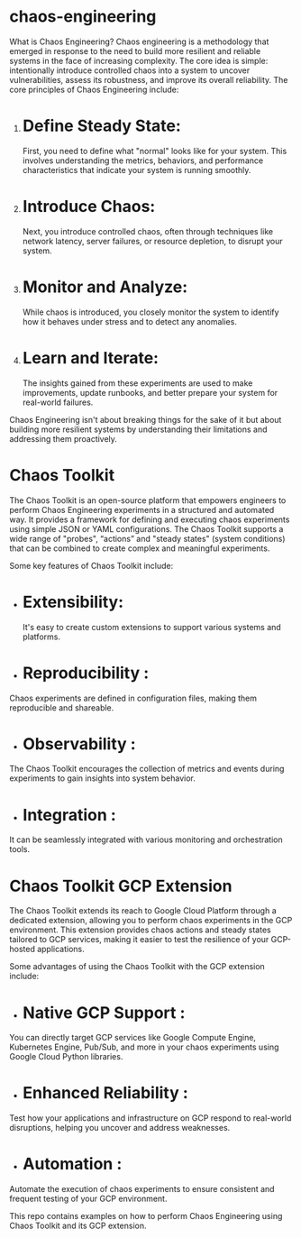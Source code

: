 # chaos-engineering

What is Chaos Engineering?
Chaos engineering is a methodology that emerged in response to the need to build more resilient and reliable systems in the face of increasing complexity. The core idea is simple: intentionally introduce controlled chaos into a system to uncover vulnerabilities, assess its robustness, and improve its overall reliability.
The core principles of Chaos Engineering include:

1. # Define Steady State:
   First, you need to define what "normal" looks like for your system. This involves understanding the metrics, behaviors, and performance characteristics that indicate your system is running smoothly.

3. # Introduce Chaos:
   Next, you introduce controlled chaos, often through techniques like network latency, server failures, or resource depletion, to disrupt your system.

5. # Monitor and Analyze:
   While chaos is introduced, you closely monitor the system to identify how it behaves under stress and to detect any anomalies.

7. # Learn and Iterate:
   The insights gained from these experiments are used to make improvements, update runbooks, and better prepare your system for real-world failures.

Chaos Engineering isn't about breaking things for the sake of it but about building more resilient systems by understanding their limitations and addressing them proactively.

# Chaos Toolkit
The Chaos Toolkit is an open-source platform that empowers engineers to perform Chaos Engineering experiments in a structured and automated way. It provides a framework for defining and executing chaos experiments using simple JSON or YAML configurations. The Chaos Toolkit supports a wide range of "probes",  “actions” and "steady states" (system conditions) that can be combined to create complex and meaningful experiments.

Some key features of Chaos Toolkit include:

- # Extensibility:
  It's easy to create custom extensions to support various systems and platforms.

-  # Reproducibility :
  Chaos experiments are defined in configuration files, making them reproducible and shareable.

-  # Observability :
  The Chaos Toolkit encourages the collection of metrics and events during experiments to gain insights into system behavior.

-  # Integration :
  It can be seamlessly integrated with various monitoring and orchestration tools.

# Chaos Toolkit GCP Extension
The Chaos Toolkit extends its reach to Google Cloud Platform through a dedicated extension, allowing you to perform chaos experiments in the GCP environment. This extension provides chaos actions and steady states tailored to GCP services, making it easier to test the resilience of your GCP-hosted applications.

Some advantages of using the Chaos Toolkit with the GCP extension include:

-  # Native GCP Support :
  You can directly target GCP services like Google Compute Engine, Kubernetes Engine, Pub/Sub, and more in your chaos experiments using Google Cloud Python libraries.

-  # Enhanced Reliability :
  Test how your applications and infrastructure on GCP respond to real-world disruptions, helping you uncover and address weaknesses.

-  # Automation :
  Automate the execution of chaos experiments to ensure consistent and frequent testing of your GCP environment.


This repo contains examples on how to perform Chaos Engineering using Chaos Toolkit and its GCP extension.


